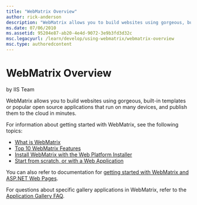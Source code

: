 ```yaml
---
title: "WebMatrix Overview"
author: rick-anderson
description: "WebMatrix allows you to build websites using gorgeous, built-in templates or popular open source applications that run on many devices, and publish them to t..."
ms.date: 07/06/2010
ms.assetid: 95204e87-ab20-4e4d-9072-3e9b3fd3d32c
msc.legacyurl: /learn/develop/using-webmatrix/webmatrix-overview
msc.type: authoredcontent
---
```

WebMatrix Overview
====================
by IIS Team

WebMatrix allows you to build websites using gorgeous, built-in templates or popular open source applications that run on many devices, and publish them to the cloud in minutes.

For information about getting started with WebMatrix, see the following topics:

- [What is WebMatrix](https://go.microsoft.com/fwlink/?LinkID=195076)
- [Top 10 WebMatrix Features](https://go.microsoft.com/fwlink/?LinkID=195935)
- [Install WebMatrix with the Web Platform Installer](https://go.microsoft.com/fwlink/?LinkId=195938)
- [Start from scratch, or with a Web Application](https://go.microsoft.com/fwlink/?LinkID=196364)

You can also refer to documentation for [getting started with WebMatrix and ASP.NET Web Pages](https://go.microsoft.com/fwlink/?LinkID=195072).

For questions about specific gallery applications in WebMatrix, refer to the [Application Gallery FAQ](https://www.microsoft.com/web/webmatrix/).

